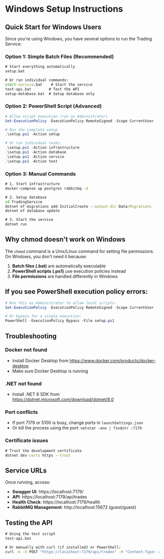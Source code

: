 # Windows Setup Instructions

## Quick Start for Windows Users

Since you're using Windows, you have several options to run the Trading Service:

### Option 1: Simple Batch Files (Recommended)
```cmd
# Start everything automatically
setup.bat

# Or run individual commands:
start-service.bat    # Start the service
test-api.bat        # Test the API
setup-database.bat  # Setup database only
```

### Option 2: PowerShell Script (Advanced)
```powershell
# Allow script execution (run as Administrator)
Set-ExecutionPolicy -ExecutionPolicy RemoteSigned -Scope CurrentUser

# Run the complete setup
.\setup.ps1 -Action setup

# Or run individual tasks:
.\setup.ps1 -Action infrastructure
.\setup.ps1 -Action database
.\setup.ps1 -Action service
.\setup.ps1 -Action test
```

### Option 3: Manual Commands
```cmd
# 1. Start infrastructure
docker-compose up postgres rabbitmq -d

# 2. Setup database
cd TradingService
dotnet ef migrations add InitialCreate --output-dir Data/Migrations
dotnet ef database update

# 3. Start the service
dotnet run
```

## Why chmod doesn't work on Windows

The `chmod` command is a Unix/Linux command for setting file permissions. On Windows, you don't need it because:

1. **Batch files (.bat)** are automatically executable
2. **PowerShell scripts (.ps1)** use execution policies instead
3. **File permissions** are handled differently in Windows

## If you see PowerShell execution policy errors:

```powershell
# Run this as Administrator to allow local scripts:
Set-ExecutionPolicy -ExecutionPolicy RemoteSigned -Scope CurrentUser

# Or bypass for a single execution:
PowerShell -ExecutionPolicy Bypass -File setup.ps1
```

## Troubleshooting

### Docker not found
- Install Docker Desktop from https://www.docker.com/products/docker-desktop
- Make sure Docker Desktop is running

### .NET not found
- Install .NET 8 SDK from https://dotnet.microsoft.com/download/dotnet/8.0

### Port conflicts
- If port 7179 or 5100 is busy, change ports in `launchSettings.json`
- Or kill the process using the port: `netstat -ano | findstr :7179`

### Certificate issues
```cmd
# Trust the development certificate
dotnet dev-certs https --trust
```

## Service URLs

Once running, access:
- **Swagger UI**: https://localhost:7179/
- **API**: https://localhost:7179/api/trades
- **Health Check**: https://localhost:7179/health
- **RabbitMQ Management**: http://localhost:15672 (guest/guest)

## Testing the API

```cmd
# Using the test script
test-api.bat

# Or manually with curl (if installed) or PowerShell:
curl -k -X POST "https://localhost:7179/api/trades" -H "Content-Type: application/json" -d "{\"symbol\":\"AAPL\",\"quantity\":100,\"price\":150.50,\"tradeType\":1,\"userId\":\"testuser\"}"
```